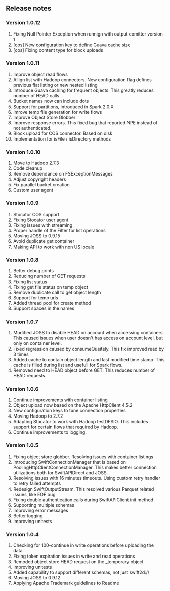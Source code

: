 ## Release notes

### Version 1.0.12
1. Fixing Null Pointer Exception when runnign with output comitter version 1
2. [cos] New configuration key to define Guava cache size
3. [cos] Fixing content type for block uploads

### Version 1.0.11
1. Improve object read flows
2. Allign list with Hadoop connectors. New configuration flag defines previous flat listing or new nested listing
3. Introduce Guava caching for frequent objects. This greatly reduces number of HEAD calls
4. Bucket names now can include dots
5. Support for partitions, introduced in Spark 2.0.X
6. Imrove temp file generation for write flows
7. Improve Object Store Globber
8. Improve response errors. This fixed bug that reported NPE instead of not authenticated.
9. Block upload for COS connector. Based on disk
10. Implementation for isFile / isDirectory methods

### Version 1.0.10
1. Move to Hadoop 2.7.3
2. Code cleanup
3. Remove dependance on FSExceptionMessages
4. Adjust copyright headers
5. Fix parallel bucket creation
6. Custom user agent

### Version 1.0.9
1. Stocator COS support 
2. Fixing Stocator user agent
3. Fixing issues with streaming
4. Proper handle of the Filter for list operations
4. Moving JOSS to 0.9.15
5. Avoid duplicate get container
6. Making API to work with non US locale

### Version 1.0.8
1. Better debug prints
2. Reducing number of GET requests
3. Fixing list status
4. Fixing get file status on temp object
5. Remove duplicate call to get object length
6. Support for temp urls
7. Added thread pool for create method
8. Support spaces in the names
### Version 1.0.7
1. Modified JOSS to disable HEAD on account when accessing containers. This caused issues when user doesn't has access on account level, but only on container level.
2. Fixed regression caused by consumeQueitely. This fix improved read by 3 times
3. Added cache to contain object length and last modified time stamp. This cache is filled during list and usefull for Spark flows.
4. Removed need to HEAD object before GET. This reduces number of HEAD requests.

### Version 1.0.6
1. Continue improvements with container listing
2. Object upload now based on the Apache HttpClient 4.5.2
3. New configuration keys to tune connection properties
4. Moving Hadoop to 2.7.2
5. Adapting Stocator to work with Hadoop testDFSIO. This includes support for certain flows that required by Hadoop.
6. Continue improvements to logging.

### Version 1.0.5

1. Fixing object store globber. Resolving issues with  container listings
2. Introducing SwiftConnectionManager that is based on  PoolingHttpClientConnectionManager. This makes better connection utilizations both for SwiftAPIDirect and JOSS.
3. Resolving issues with 16 minutes timeouts. Using custom retry handler to retry failed attempts
4. Redesign SwiftOutputStream. This resolved various Parquet related issues, like EOF bug
5. Fixing double authentication calls during SwiftAPIClient init method
6. Supporting multiple schemas
7. Improving error messages
8. Better logging
9. Improving unitests

### Version 1.0.4

1.	Checking for 100-continue in write operations before uploading the data.
2. Fixing token expiration issues in write and read operations
3. Remoded object store HEAD request on the _temporary object
4. Improving unitests
5. Added capability to support different schemas, not just swift2d://
6. Moving JOSS to 0.9.12
7. Applying Apache Trademark guidelines to Readme